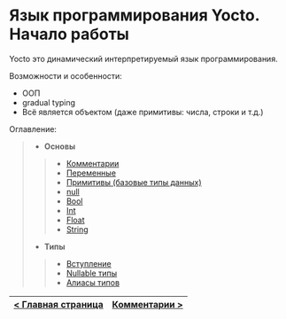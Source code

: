 # Язык программирования Yocto. Начало работы
Yocto это динамический интерпретируемый язык программирования.

Возможности и особенности:
- ООП
- gradual typing
- Всё является объектом (даже примитивы: числа, строки и т.д.)

Оглавление:
> - __Основы__
> > - [Комментарии](basics/comments.md)
> > - [Переменные](basics/variables.md)
> > - [Примитивы (базовые типы данных)](basics/primitives.md)
> > - [null](basics/null.md)
> > - [Bool](basics/bool.md)
> > - [Int](basics/int.md)
> > - [Float](basics/float.md)
> > - [String](basics/string.md)
> - __Типы__
> > - [Вступление](types/intro.md)
> > - [Nullable типы](types/nullable.md)
> > - [Алиасы типов](types/aliases.md)

| [< Главная страница](https://github.com/hazer-hazer/Yocto) | [Комментарии >](basics/comments.md) |
| - | - |
